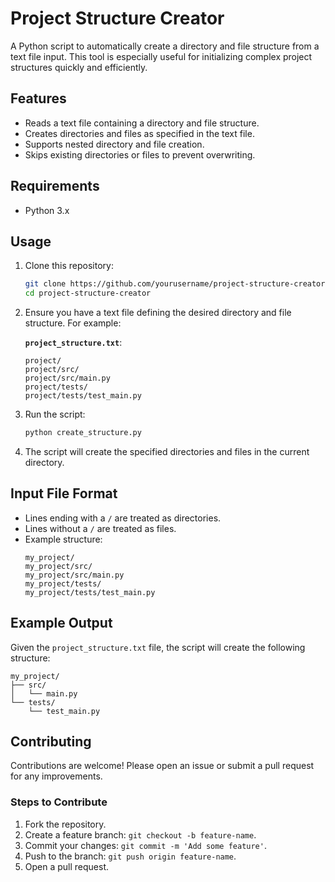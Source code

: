 
# Project Structure Creator

A Python script to automatically create a directory and file structure from a text file input. This tool is especially useful for initializing complex project structures quickly and efficiently.

## Features

- Reads a text file containing a directory and file structure.
- Creates directories and files as specified in the text file.
- Supports nested directory and file creation.
- Skips existing directories or files to prevent overwriting.

## Requirements

- Python 3.x

## Usage

1. Clone this repository:

   ```bash
   git clone https://github.com/yourusername/project-structure-creator.git
   cd project-structure-creator
   ```

2. Ensure you have a text file defining the desired directory and file structure. For example:

   **`project_structure.txt`**:
   ```plaintext
   project/
   project/src/
   project/src/main.py
   project/tests/
   project/tests/test_main.py
   ```

3. Run the script:

   ```bash
   python create_structure.py
   ```

4. The script will create the specified directories and files in the current directory.

## Input File Format

- Lines ending with a `/` are treated as directories.
- Lines without a `/` are treated as files.
- Example structure:
  ```plaintext
  my_project/
  my_project/src/
  my_project/src/main.py
  my_project/tests/
  my_project/tests/test_main.py
  ```

## Example Output

Given the `project_structure.txt` file, the script will create the following structure:

```
my_project/
├── src/
│   └── main.py
└── tests/
    └── test_main.py
```

## Contributing

Contributions are welcome! Please open an issue or submit a pull request for any improvements.

### Steps to Contribute

1. Fork the repository.
2. Create a feature branch: `git checkout -b feature-name`.
3. Commit your changes: `git commit -m 'Add some feature'`.
4. Push to the branch: `git push origin feature-name`.
5. Open a pull request.


